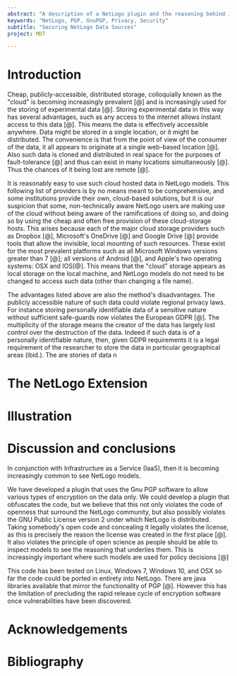```yaml
---
abstract: "A description of a NetLogo plugin and the reasoning behind its design and implmentation. The plugin makes use of Gnu's Pretty Good Privacy software suite to encrypt arbitary data sources in Netlogo. This both secures the data to a reasonable degree and protects any sensitive data that might be in use for a publically available model."
keywords: "NetLogo, PGP, GnuPGP, Privacy, Security"
subtitle: "Securing NetLogo Data Sources"
project: MDT

---
```


# Introduction

Cheap, publicly-accessible, distributed storage, colloquially known as the
"cloud" is becoming increasingly prevalent [@] and is increasingly used for the
storing of experimental data [@].  Storing experimental data in this way has
several advantages, such as any access to the internet allows instant access to
this data [@]. This means the data is effectively accessible anywhere.  Data
might be stored in a single location, or it might be distributed. The
convenience is that from the point of view of the consumer of the data, it all
appears to originate at a single web-based location [@]. Also  such data is
cloned and distributed in real space for the purposes of fault-tolerance [@]
and thus can exist in many locations simultaneously [@]. Thus the chances
of it being lost are remote [@]. 

It is reasonably easy to use such cloud hosted data in NetLogo models. This
following list of providers is by no means meant to be comprehensive, and some
institutions provide their own, cloud-based solutions, but it is our suspicion
that some, non-technically aware NetLogo users are making use of the cloud
without being aware of the ramifications of doing so, and doing so by using the
cheap and often free provision of these cloud-storage hosts.  This arises
because each of the major cloud storage providers such as Dropbox [@],
Microsoft's OneDrive [@] and Google Drive [@] provide tools that allow  the
invisible, local mounting of such resources. These exist for the most
prevalent platforms such as all Microsoft Windows versions greater than 7 [@];
all versions of Android [@], and Apple's two operating systems: OSX  and
IOS[@]. This means that the "cloud" storage appears as local storage on the
local machine, and NetLogo models do not need to be changed to access such data
(other than changing a file name).

The advantages listed above are also the method's disadvantages. The publicly
accessible nature of such data could violate regional privacy laws.  For
instance storing personally identifiable data of a sensitive nature without
sufficient safe-guards now violates the European GDPR [@]. The multiplicity of
the storage means the creator of the data has largely lost control over the
destruction of the data. Indeed if such data is of a personally identifiable
nature, then, given GDPR requirements it is a legal requirement of the
researcher to store the data in particular geographical areas (ibid.).  The are
stories of data 
n

# The NetLogo Extension
# Illustration
# Discussion and conclusions

In conjunction with Infrastructure as a Service (IaaS), then it is becoming
increasingly common to see NetLogo models.

We have developed a plugin that uses the Gnu PGP software to allow various
types of encryption on the data only. We could develop a plugin that
obfuscates the code, but we believe that this not only violates the code of
openness that surround the NetLogo community, but also possibly violates the GNU
Public License version 2 under which NetLogo is distributed. Taking somebody's open
code and concealing it legally violates the license, as this is precisely the
reason the license was created in the first place [@]. It also violates the
principle of open science as people should be able to inspect models to see the
reasoning that underlies them. This is increasingly important where such models
are used for policy decisions [@]

This code has been tested on Linux, Windows 7, Windows 10, and OSX so far
the code could be ported in entirety into NetLogo. There are java libraries
available that mirror the functionality of PGP [@]. However this has the
limitation of precluding the rapid release cycle of encryption software once
vulnerabilities have been discovered.

# Acknowledgements
# Bibliography



